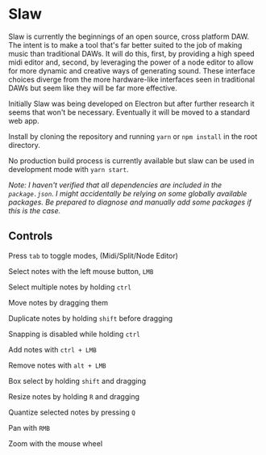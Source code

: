 # Slaw

Slaw is currently the beginnings of an open source, cross platform DAW. The intent is to make a tool
that's far better suited to the job of making music than traditional DAWs. It will do this, first, by
providing a high speed midi editor and, second, by leveraging the power of a node editor to allow
for more dynamic and creative ways of generating sound. These interface choices diverge from the more hardware-like
interfaces seen in traditional DAWs but seem like they will be far more effective.

Initially Slaw was being developed on Electron but after further research it seems that won't be necessary. Eventually
it will be moved to a standard web app.

Install by cloning the repository and running `yarn` or `npm install` in the root directory.

No production build process is currently available but slaw can be used in development mode with `yarn start`.

_Note: I haven't verified that all dependencies are included in the `package.json`. I might accidentally be relying on some globally available packages. Be prepared to diagnose and manually add some packages if this is the case._

## Controls

Press `tab` to toggle modes, (Midi/Split/Node Editor)

Select notes with the left mouse button, `LMB`

Select multiple notes by holding `ctrl`

Move notes by dragging them

Duplicate notes by holding `shift` before dragging

Snapping is disabled while holding `ctrl`

Add notes with `ctrl + LMB`

Remove notes with `alt + LMB`

Box select by holding `shift` and dragging

Resize notes by holding `R` and dragging

Quantize selected notes by pressing `Q`

Pan with `RMB`

Zoom with the mouse wheel

